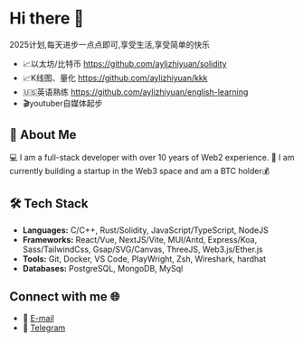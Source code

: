 # Hi there 👋
2025计划,每天进步一点点即可,享受生活,享受简单的快乐

- 📈以太坊/比特币  https://github.com/aylizhiyuan/solidity
- 📈K线图、量化  https://github.com/aylizhiyuan/kkk
- 🇺🇸英语熟练  https://github.com/aylizhiyuan/english-learning
- 🎬youtuber自媒体起步


## 🌟 About Me

💻 I am a full-stack developer with over 10 years of Web2 experience. 🚀 I am currently building a startup in the Web3 space and am a BTC holder💰


## 🛠️ Tech Stack

- **Languages:** C/C++, Rust/Solidity, JavaScript/TypeScript, NodeJS
- **Frameworks:**  React/Vue, NextJS/Vite, MUI/Antd, Express/Koa, Sass/TailwindCss, Gsap/SVG/Canvas, ThreeJS, Web3.js/Ether.js
- **Tools:** Git, Docker, VS Code, PlayWright, Zsh, Wireshark, hardhat
- **Databases:** PostgreSQL, MongoDB, MySql

## Connect with me 🌐

- 📧 [E-mail](mailto:lizhiyuan2023@gmail.com)
- 💬 [Telegram](https://t.me/lizhiyuan2023)



